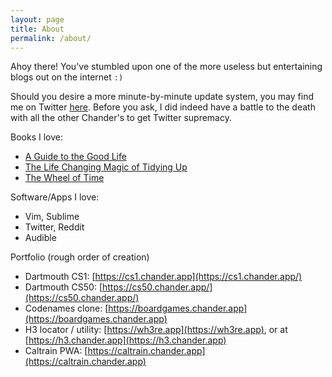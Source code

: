 ```yaml
---
layout: page
title: About
permalink: /about/
---
```


Ahoy there! You've stumbled upon one of the more useless but entertaining blogs out on the internet `:)`

Should you desire a more minute-by-minute update system, you may find me on Twitter [here](https://twitter.com/chander).
Before you ask, I did indeed have a battle to the death with all the other Chander's to get Twitter supremacy.

Books I love:
* [A Guide to the Good Life](https://www.amazon.com/Guide-Good-Life-Ancient-Stoic/dp/1522632735)
* [The Life Changing Magic of Tidying Up](https://www.amazon.com/Life-Changing-Magic-Tidying-Decluttering-Organizing/dp/1607747308)
* [The Wheel of Time](https://www.amazon.com/Wheel-Time-14-Book/dp/B00VZIF6VO)

Software/Apps I love:
* Vim, Sublime
* Twitter, Reddit
* Audible

Portfolio (rough order of creation)
* Dartmouth CS1: [https://cs1.chander.app](https://cs1.chander.app/)
* Dartmouth CS50: [https://cs50.chander.app/](https://cs50.chander.app/)
* Codenames clone: [https://boardgames.chander.app](https://boardgames.chander.app)
* H3 locator / utility: [https://wh3re.app](https://wh3re.app), or at [https://h3.chander.app](https://h3.chander.app)
* Caltrain PWA: [https://caltrain.chander.app](https://caltrain.chander.app)